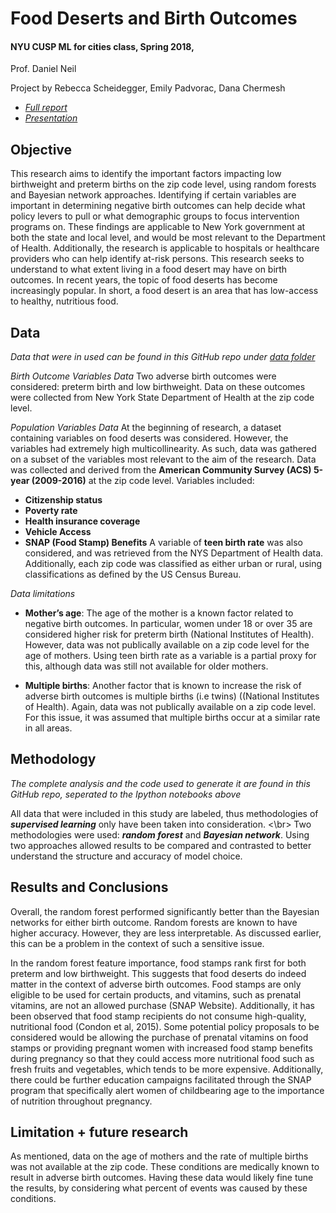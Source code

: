 # Food Deserts and Birth Outcomes
#### NYU CUSP ML for cities class, Spring 2018,
Prof. Daniel Neil

Project by Rebecca Scheidegger, Emily Padvorac, Dana Chermesh

- _[Full report](!ADD!)_
- _[Presentation](https://github.com/danachermesh/Food_Deserts_ML/blob/master/FoodDesertBirthOutcomes_MLforCities2018.pdf)_

## Objective
This research aims to identify the important factors impacting low birthweight and preterm births on the zip code level, using random forests and Bayesian network approaches. Identifying if  certain variables are important in determining negative birth outcomes can help decide what policy levers to pull or what demographic groups to focus intervention programs on. These findings are applicable to New York government at both the state and local level, and would be most relevant to the Department of Health. Additionally, the research is applicable to hospitals or healthcare providers who can help identify at-risk persons. This research seeks to understand to what extent living in a food desert may have on birth outcomes. In recent years, the topic of food deserts has become increasingly popular. In short, a food desert is an area that has low-access to healthy, nutritious food.


## Data
_Data that were in used can be found in this GitHub repo under [data folder](https://github.com/danachermesh/Food_Deserts_ML/tree/master/data)_

_Birth Outcome Variables Data_
Two adverse birth outcomes were considered: preterm birth and low birthweight. Data on these outcomes were collected from New York State Department of Health at the zip code level.

_Population Variables Data_
At the beginning of research, a dataset containing variables on food deserts was considered. However, the variables had extremely high multicollinearity. As such, data was gathered on a subset of the variables most relevant to the aim of the research. Data was collected and derived from the **American Community Survey (ACS) 5-year (2009-2016)** at the zip code level. Variables included: 
  - **Citizenship status** 
  - **Poverty rate** 
  - **Health insurance coverage** 
  - **Vehicle Access**
  - **SNAP (Food Stamp) Benefits**
A variable of **teen birth rate** was also considered, and was retrieved from the NYS Department of Health data. Additionally, each zip code was classified as either urban or rural, using classifications as defined by the US Census Bureau.

_Data limitations_
- **Mother’s age**: The age of the mother is a known factor related to negative birth outcomes. In particular, women under 18 or over 35 are considered higher risk for preterm birth (National Institutes of Health).  However, data was not publically available on a zip code level for the age of mothers. Using teen birth rate as a variable is a partial proxy for this, although data was still not available for older mothers.

- **Multiple births**: Another factor that is known to increase the risk of adverse birth outcomes is multiple births (i.e twins) ((National Institutes of Health). Again, data was not publically available on a zip code level.  For this issue, it was assumed that multiple births occur at a similar rate in all areas.


## Methodology
_The complete analysis and the code used to generate it are found in this GitHub repo, seperated to the Ipython notebooks above_

All data that were included in this study are labeled, thus methodologies of _**supervised learning**_ only have been taken into consideration. <\br>
Two methodologies were used: _**random forest**_ and _**Bayesian network**_. Using two approaches allowed results to be compared and contrasted to better understand the structure and accuracy of model choice. 


## Results and Conclusions 
Overall, the random forest performed significantly better than the Bayesian networks for either birth outcome. Random forests are known to have higher accuracy. However, they are less interpretable. As discussed earlier, this can be a problem in the context of such a sensitive issue. 

In the random forest feature importance, food stamps rank first for both preterm and low birthweight. This suggests that food deserts do indeed matter in the context of adverse birth outcomes. Food stamps are only eligible to be used for certain products, and vitamins, such as prenatal vitamins, are not an allowed purchase (SNAP Website). Additionally, it has been  observed that food stamp recipients do not consume high-quality, nutritional food (Condon et al, 2015).  Some potential policy proposals to be considered would be allowing the purchase of prenatal vitamins on food stamps or providing pregnant women with increased food stamp benefits during pregnancy so that they could access more nutritional food such as fresh fruits and vegetables, which tends to be more expensive. Additionally, there could be further education campaigns facilitated through the SNAP program that specifically alert women of childbearing age to the importance of nutrition throughout pregnancy. 

## Limitation + future research
As mentioned, data on the age of mothers and the rate of multiple births was not available at the zip code. These conditions are medically known to result in adverse birth outcomes. Having these data would likely fine tune the results, by considering what percent of events was caused by these conditions. 

